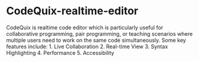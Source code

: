 # CodeQuix-realtime-editor
CodeQuix is realtime code editor which is particularly useful for collaborative programming, pair programming, or teaching scenarios where multiple users need to work on the same code simultaneously. Some key features include:  1. Live Collaboration 2. Real-time View 3. Syntax Highlighting 4. Performance 5. Accessibility
